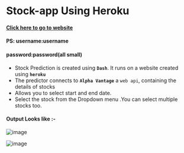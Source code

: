 # Stock-app Using Heroku

#### **[Click here to go to website](https://balaji-stock-app.herokuapp.com/)**
#### PS: username:username 
#### password:password(all small)

* Stock Prediction is created using **`Dash`**. It runs on a website created using **`heroku`**
* The predictor connects to **`Alpha Vantage`** a `web api`, containing the details of stocks
* Allows you to select start and end date.
* Select the stock from the Dropdown menu .You can select multiple stocks too.
#### Output Looks like :-
![image](https://user-images.githubusercontent.com/87026163/135470732-789e5c53-a336-4415-9740-2a92e38440b5.png)

![image](https://user-images.githubusercontent.com/87026163/135470540-1414413c-b2b2-4b65-8975-4b6bcff40af1.png)
